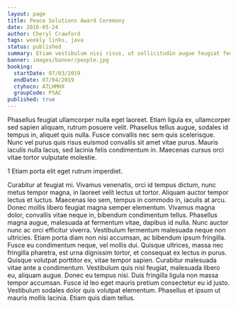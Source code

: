 ```yaml
---
layout: page
title: Peace Solutions Award Ceremony
date: 2016-05-24
author: Cheryl Crawford
tags: weekly links, java
status: published
summary: Etiam vestibulum nisi risus, ut sollicitudin augue feugiat feugiat. Cras.
banner: images/banner/people.jpg
booking:
  startDate: 07/03/2019
  endDate: 07/04/2019
  ctyhocn: ATLHMHX
  groupCode: PSAC
published: true
---
```

Phasellus feugiat ullamcorper nulla eget laoreet. Etiam ligula ex, ullamcorper sed sapien aliquam, rutrum posuere velit. Phasellus tellus augue, sodales id tempus in, aliquet quis nulla. Fusce convallis nec sem quis scelerisque. Nunc vel purus quis risus euismod convallis sit amet vitae purus. Mauris iaculis nulla lacus, sed lacinia felis condimentum in. Maecenas cursus orci vitae tortor vulputate molestie.

1 Etiam porta elit eget rutrum imperdiet.

Curabitur at feugiat mi. Vivamus venenatis, orci id tempus dictum, nunc metus tempor magna, in laoreet velit lectus ut tortor. Aliquam auctor tempor lectus et luctus. Maecenas leo sem, tempus in commodo in, iaculis at arcu. Donec mollis libero feugiat magna semper elementum. Vivamus magna dolor, convallis vitae neque in, bibendum condimentum tellus. Phasellus magna augue, malesuada at fermentum vitae, dapibus id nulla. Nunc auctor nunc ac orci efficitur viverra. Vestibulum fermentum malesuada neque non ultricies. Etiam porta diam non nisi accumsan, ac bibendum ipsum fringilla.
Fusce eu condimentum neque, vel mollis dui. Quisque ultrices, massa nec fringilla pharetra, est urna dignissim tortor, et consequat ex lectus in purus. Quisque volutpat porttitor ex, vitae tempor sapien. Curabitur malesuada vitae ante a condimentum. Vestibulum quis nisl feugiat, malesuada libero eu, aliquam augue. Donec eu tempus nisi. Duis fringilla ligula non massa tempor accumsan. Fusce id leo eget mauris pretium consectetur eu id justo. Vestibulum sodales dolor quis volutpat elementum. Phasellus et ipsum ut mauris mollis lacinia. Etiam quis diam tellus.
